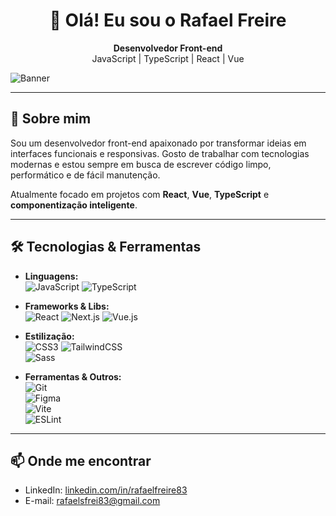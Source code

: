<h1 align="center">👋 Olá! Eu sou o Rafael Freire</h1>

<p align="center">
  <strong>Desenvolvedor Front-end</strong><br/>
  JavaScript | TypeScript | React | Vue
</p>

<img src="https://media.licdn.com/dms/image/v2/D4D16AQFlXjcEKhCYRw/profile-displaybackgroundimage-shrink_350_1400/B4DZeTk6ALGYAY-/0/1750527615793?e=1756339200&v=beta&t=wyMI_azvdqfxedxymHYgvG64hDYNtksCmpfRyl8gk_0" alt="Banner" />

---

## 🚀 Sobre mim

Sou um desenvolvedor front-end apaixonado por transformar ideias em interfaces funcionais e responsivas. Gosto de trabalhar com tecnologias modernas e estou sempre em busca de escrever código limpo, performático e de fácil manutenção.

Atualmente focado em projetos com **React**, **Vue**, **TypeScript** e **componentização inteligente**.

---

## 🛠️ Tecnologias & Ferramentas

- **Linguagens:**  
  ![JavaScript](https://img.shields.io/badge/JavaScript-F7DF1E?style=flat&logo=javascript&logoColor=000) 
  ![TypeScript](https://img.shields.io/badge/TypeScript-3178C6?style=flat&logo=typescript&logoColor=fff)

- **Frameworks & Libs:**  
  ![React](https://img.shields.io/badge/React-61DAFB?style=flat&logo=react&logoColor=000) 
  ![Next.js](https://img.shields.io/badge/Next.js-000000?style=flat&logo=next.js&logoColor=fff) 
  ![Vue.js](https://img.shields.io/badge/Vue.js-42b883?style=flat&logo=vue.js&logoColor=fff)

- **Estilização:**  
  ![CSS3](https://img.shields.io/badge/CSS3-1572B6?style=flat&logo=css3&logoColor=fff) 
  ![TailwindCSS](https://img.shields.io/badge/TailwindCSS-06B6D4?style=flat&logo=tailwind-css&logoColor=fff)  
  ![Sass](https://img.shields.io/badge/Sass-CC6699?style=flat&logo=sass&logoColor=fff)

- **Ferramentas & Outros:**  
  ![Git](https://img.shields.io/badge/Git-F05032?style=flat&logo=git&logoColor=fff)  
  ![Figma](https://img.shields.io/badge/Figma-F24E1E?style=flat&logo=figma&logoColor=fff)  
  ![Vite](https://img.shields.io/badge/Vite-646CFF?style=flat&logo=vite&logoColor=fff)  
  ![ESLint](https://img.shields.io/badge/ESLint-4B32C3?style=flat&logo=eslint&logoColor=fff)

---

## 📫 Onde me encontrar

- LinkedIn: [linkedin.com/in/rafaelfreire83](https://www.linkedin.com/in/rafaelfreire83/)
- E-mail: [rafaelsfrei83@gmail.com](mailto:rafaelsfrei83@gmail.com)


